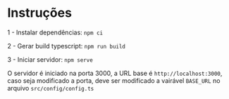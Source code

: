 # Instruções

1 - Instalar dependências: `npm ci`

2 - Gerar build typescript: `npm run build`

3 - Iniciar servidor: `npm serve`


O servidor é iniciado na porta 3000, a URL base é `http://localhost:3000`, caso seja modificado a porta, deve ser modificado a vairável `BASE_URL` no arquivo `src/config/config.ts`